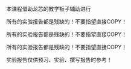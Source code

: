 本课程借助龙芯的教学板子辅助进行

所有的实验报告都是残缺的！不要指望直接COPY！

所有的实验报告都是残缺的！不要指望直接COPY！

所有的实验报告都是残缺的！不要指望直接COPY！

实验报告仅供预习、实验、撰写报告时参考！